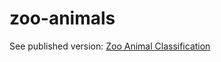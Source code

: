 # zoo-animals

See published version: [Zoo Animal Classification](https://urldefense.com/v3/__https://christopherdavisuci.github.io/UCI-Math-10-S22/Proj/StudentProjects/AlisaCrowe.html__;!!CzAuKJ42GuquVTTmVmPViYEvSg!KC_XBlqh66dFWgr2TiYoGitbhFePWCJRCilcM57PJMch0VHu8-3F25jsOahbk3mDCRznT_HOrGxUMg$)
